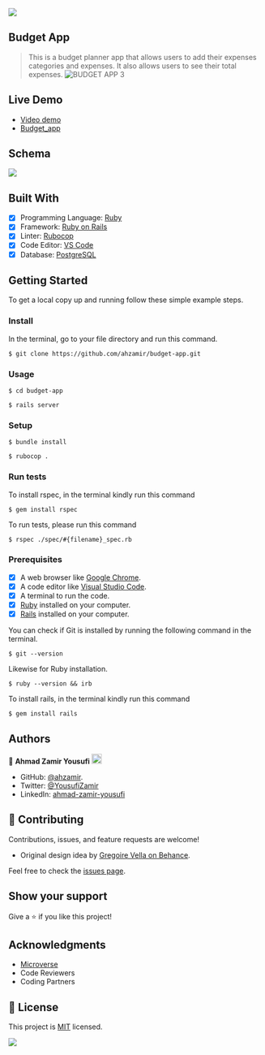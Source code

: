 ![](https://img.shields.io/badge/Microverse-blueviolet)

## Budget App

> This is a budget planner app that allows users to add their expenses categories and expenses. It also allows users to see their total expenses.
![BUDGET APP 3](https://user-images.githubusercontent.com/96838030/217308689-803d9022-f520-470c-aee0-58d885294960.png)

## Live Demo
- [Video demo](https://www.loom.com/share/30f987d8de024de8b90b6ace0016a6d0)
- [Budget_app](https://budget-app-1.onrender.com/)

## Schema
![](https://github.com/microverseinc/curriculum-rails/blob/main/capstone/images/erd_diagram.png)

## Built With

- [x] Programming Language: [Ruby](https://www.ruby-lang.org/en/)
- [x] Framework: [Ruby on Rails](https://rubyonrails.org/)
- [x] Linter: [Rubocop](https://rubocop.org/)
- [x] Code Editor: [VS Code](https://code.visualstudio.com/)
- [x] Database: [PostgreSQL](https://www.postgresql.org/)

## Getting Started

To get a local copy up and running follow these simple example steps.

### Install

In the terminal, go to your file directory and run this command.

```
$ git clone https://github.com/ahzamir/budget-app.git
```

### Usage

```
$ cd budget-app
```
```
$ rails server
```

### Setup

```
$ bundle install
```
```
$ rubocop .
```

### Run tests

To install rspec, in the terminal kindly run this command

```
$ gem install rspec
```

To run tests, please run this command
```
$ rspec ./spec/#{filename}_spec.rb
```

### Prerequisites

- [x] A web browser like [Google Chrome](https://www.google.com/chrome/).
- [x] A code editor like [Visual Studio Code](https://code.visualstudio.com/).
- [x] A terminal to run the code.
- [x] [Ruby](https://www.ruby-lang.org/en/) installed on your computer.
- [x] [Rails](https://rubyonrails.org/) installed on your computer.

You can check if Git is installed by running the following command in the terminal.
```
$ git --version
```

Likewise for Ruby installation.
```
$ ruby --version && irb
```

To install rails, in the terminal kindly run this command
```
$ gem install rails
```
## Authors

👤 **Ahmad Zamir Yousufi** <img src="https://emojis.slackmojis.com/emojis/images/1531849430/4246/blob-sunglasses.gif?1531849430" width="20"/>

- GitHub: [@ahzamir](https://github.com/ahzamir).
- Twitter: [@YousufiZamir](https://twitter.com/YousufiZamir)
- LinkedIn: [ahmad-zamir-yousufi](https://www.linkedin.com/in/ahzamir/)

## 🤝 Contributing

Contributions, issues, and feature requests are welcome!
- Original design idea by [Gregoire Vella on Behance](https://www.behance.net/gregoirevella).

Feel free to check the [issues page](https://github.com/ahzamir/budget-app/issues).

## Show your support

Give a ⭐️ if you like this project!

## Acknowledgments

- [Microverse](https://www.microverse.org/)
- Code Reviewers
- Coding Partners

## 📝 License

This project is [MIT](./MIT.md) licensed.

![](https://img.shields.io/badge/Microverse-blueviolet)
